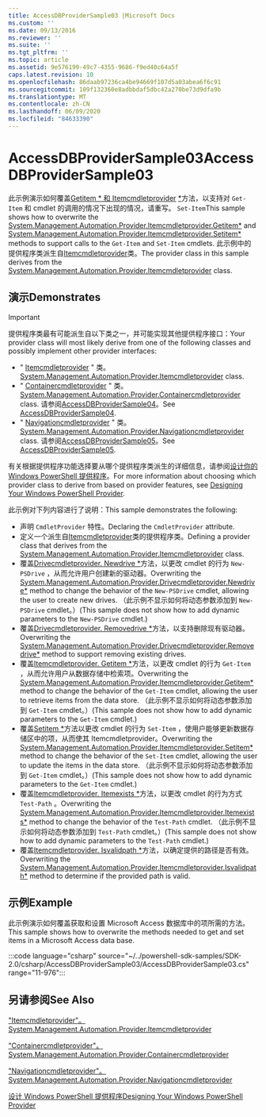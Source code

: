 ```yaml
---
title: AccessDBProviderSample03 |Microsoft Docs
ms.custom: ''
ms.date: 09/13/2016
ms.reviewer: ''
ms.suite: ''
ms.tgt_pltfrm: ''
ms.topic: article
ms.assetid: 9e576199-49c7-4355-9686-f9ed40c64a5f
caps.latest.revision: 10
ms.openlocfilehash: 86daab97236ca4be94669f107d5a03abea6f6c91
ms.sourcegitcommit: 109f132360e8adbbdaf5dbc42a270be73d9dfa9b
ms.translationtype: MT
ms.contentlocale: zh-CN
ms.lasthandoff: 06/09/2020
ms.locfileid: "84633390"
---
```

# <a name="accessdbprovidersample03"></a><span data-ttu-id="a608b-102">AccessDBProviderSample03</span><span class="sxs-lookup"><span data-stu-id="a608b-102">AccessDBProviderSample03</span></span>

<span data-ttu-id="a608b-103">此示例演示如何覆盖[Getitem \* 和 Itemcmdletprovider](/dotnet/api/System.Management.Automation.Provider.ItemCmdletProvider.GetItem) [\*](/dotnet/api/System.Management.Automation.Provider.ItemCmdletProvider.SetItem)方法，以支持对 `Get-Item` 和 cmdlet 的调用的情况下出现的情况，请重写。 `Set-Item`</span><span class="sxs-lookup"><span data-stu-id="a608b-103">This sample shows how to overwrite the [System.Management.Automation.Provider.Itemcmdletprovider.Getitem\*](/dotnet/api/System.Management.Automation.Provider.ItemCmdletProvider.GetItem) and [System.Management.Automation.Provider.Itemcmdletprovider.Setitem\*](/dotnet/api/System.Management.Automation.Provider.ItemCmdletProvider.SetItem) methods to support calls to the `Get-Item` and `Set-Item` cmdlets.</span></span> <span data-ttu-id="a608b-104">此示例中的提供程序类派生自[Itemcmdletprovider](/dotnet/api/System.Management.Automation.Provider.ItemCmdletProvider)类。</span><span class="sxs-lookup"><span data-stu-id="a608b-104">The provider class in this sample derives from the [System.Management.Automation.Provider.Itemcmdletprovider](/dotnet/api/System.Management.Automation.Provider.ItemCmdletProvider) class.</span></span>

## <a name="demonstrates"></a><span data-ttu-id="a608b-105">演示</span><span class="sxs-lookup"><span data-stu-id="a608b-105">Demonstrates</span></span>

> [!IMPORTANT]
> <span data-ttu-id="a608b-106">提供程序类最有可能派生自以下类之一，并可能实现其他提供程序接口：</span><span class="sxs-lookup"><span data-stu-id="a608b-106">Your provider class will most likely derive from one of the following classes and possibly implement other provider interfaces:</span></span>
>
> - <span data-ttu-id="a608b-107">" [Itemcmdletprovider](/dotnet/api/System.Management.Automation.Provider.ItemCmdletProvider) " 类。</span><span class="sxs-lookup"><span data-stu-id="a608b-107">[System.Management.Automation.Provider.Itemcmdletprovider](/dotnet/api/System.Management.Automation.Provider.ItemCmdletProvider) class.</span></span>
> - <span data-ttu-id="a608b-108">" [Containercmdletprovider](/dotnet/api/System.Management.Automation.Provider.ContainerCmdletProvider) " 类。</span><span class="sxs-lookup"><span data-stu-id="a608b-108">[System.Management.Automation.Provider.Containercmdletprovider](/dotnet/api/System.Management.Automation.Provider.ContainerCmdletProvider) class.</span></span> <span data-ttu-id="a608b-109">请参阅[AccessDBProviderSample04](./accessdbprovidersample04.md)。</span><span class="sxs-lookup"><span data-stu-id="a608b-109">See [AccessDBProviderSample04](./accessdbprovidersample04.md).</span></span>
> - <span data-ttu-id="a608b-110">" [Navigationcmdletprovider](/dotnet/api/System.Management.Automation.Provider.NavigationCmdletProvider) " 类。</span><span class="sxs-lookup"><span data-stu-id="a608b-110">[System.Management.Automation.Provider.Navigationcmdletprovider](/dotnet/api/System.Management.Automation.Provider.NavigationCmdletProvider) class.</span></span> <span data-ttu-id="a608b-111">请参阅[AccessDBProviderSample05](./accessdbprovidersample05.md)。</span><span class="sxs-lookup"><span data-stu-id="a608b-111">See [AccessDBProviderSample05](./accessdbprovidersample05.md).</span></span>
>
> <span data-ttu-id="a608b-112">有关根据提供程序功能选择要从哪个提供程序类派生的详细信息，请参阅[设计你的 Windows PowerShell 提供程序](./provider-types.md)。</span><span class="sxs-lookup"><span data-stu-id="a608b-112">For more information about choosing which provider class to derive from based on provider features, see [Designing Your Windows PowerShell Provider](./provider-types.md).</span></span>

<span data-ttu-id="a608b-113">此示例对下列内容进行了说明：</span><span class="sxs-lookup"><span data-stu-id="a608b-113">This sample demonstrates the following:</span></span>

- <span data-ttu-id="a608b-114">声明 `CmdletProvider` 特性。</span><span class="sxs-lookup"><span data-stu-id="a608b-114">Declaring the `CmdletProvider` attribute.</span></span>
- <span data-ttu-id="a608b-115">定义一个派生自[Itemcmdletprovider](/dotnet/api/System.Management.Automation.Provider.ItemCmdletProvider)类的提供程序类。</span><span class="sxs-lookup"><span data-stu-id="a608b-115">Defining a provider class that derives from the [System.Management.Automation.Provider.Itemcmdletprovider](/dotnet/api/System.Management.Automation.Provider.ItemCmdletProvider) class.</span></span>
- <span data-ttu-id="a608b-116">覆盖[Drivecmdletprovider. Newdrive \*](/dotnet/api/System.Management.Automation.Provider.DriveCmdletProvider.NewDrive)方法，以更改 cmdlet 的行为 `New-PSDrive` ，从而允许用户创建新的驱动器。</span><span class="sxs-lookup"><span data-stu-id="a608b-116">Overwriting the [System.Management.Automation.Provider.Drivecmdletprovider.Newdrive\*](/dotnet/api/System.Management.Automation.Provider.DriveCmdletProvider.NewDrive) method to change the behavior of the `New-PSDrive` cmdlet, allowing the user to create new drives.</span></span>
  <span data-ttu-id="a608b-117">（此示例不显示如何将动态参数添加到 `New-PSDrive` cmdlet。）</span><span class="sxs-lookup"><span data-stu-id="a608b-117">(This sample does not show how to add dynamic parameters to the `New-PSDrive` cmdlet.)</span></span>
- <span data-ttu-id="a608b-118">覆盖[Drivecmdletprovider. Removedrive \*](/dotnet/api/System.Management.Automation.Provider.DriveCmdletProvider.RemoveDrive)方法，以支持删除现有驱动器。</span><span class="sxs-lookup"><span data-stu-id="a608b-118">Overwriting the [System.Management.Automation.Provider.Drivecmdletprovider.Removedrive\*](/dotnet/api/System.Management.Automation.Provider.DriveCmdletProvider.RemoveDrive) method to support removing existing drives.</span></span>
- <span data-ttu-id="a608b-119">覆盖[Itemcmdletprovider. Getitem \*](/dotnet/api/System.Management.Automation.Provider.ItemCmdletProvider.GetItem)方法，以更改 cmdlet 的行为 `Get-Item` ，从而允许用户从数据存储中检索项。</span><span class="sxs-lookup"><span data-stu-id="a608b-119">Overwriting the [System.Management.Automation.Provider.Itemcmdletprovider.Getitem\*](/dotnet/api/System.Management.Automation.Provider.ItemCmdletProvider.GetItem) method to change the behavior of the `Get-Item` cmdlet, allowing the user to retrieve items from the data store.</span></span> <span data-ttu-id="a608b-120">（此示例不显示如何将动态参数添加到 `Get-Item` cmdlet。）</span><span class="sxs-lookup"><span data-stu-id="a608b-120">(This sample does not show how to add dynamic parameters to the `Get-Item` cmdlet.)</span></span>
- <span data-ttu-id="a608b-121">覆盖[Setitem \*](/dotnet/api/System.Management.Automation.Provider.ItemCmdletProvider.SetItem)方法以更改 cmdlet 的行为 `Set-Item` ，使用户能够更新数据存储区中的项，从而使其 Itemcmdletprovider。</span><span class="sxs-lookup"><span data-stu-id="a608b-121">Overwriting the [System.Management.Automation.Provider.Itemcmdletprovider.Setitem\*](/dotnet/api/System.Management.Automation.Provider.ItemCmdletProvider.SetItem) method to change the behavior of the `Set-Item` cmdlet, allowing the user to update the items in the data store.</span></span> <span data-ttu-id="a608b-122">（此示例不显示如何将动态参数添加到 `Get-Item` cmdlet。）</span><span class="sxs-lookup"><span data-stu-id="a608b-122">(This sample does not show how to add dynamic parameters to the `Get-Item` cmdlet.)</span></span>
- <span data-ttu-id="a608b-123">覆盖[Itemcmdletprovider. Itemexists \*](/dotnet/api/System.Management.Automation.Provider.ItemCmdletProvider.ItemExists)方法，以更改 cmdlet 的行为方式 `Test-Path` 。</span><span class="sxs-lookup"><span data-stu-id="a608b-123">Overwriting the [System.Management.Automation.Provider.Itemcmdletprovider.Itemexists\*](/dotnet/api/System.Management.Automation.Provider.ItemCmdletProvider.ItemExists) method to change the behavior of the `Test-Path` cmdlet.</span></span> <span data-ttu-id="a608b-124">（此示例不显示如何将动态参数添加到 `Test-Path` cmdlet。）</span><span class="sxs-lookup"><span data-stu-id="a608b-124">(This sample does not show how to add dynamic parameters to the `Test-Path` cmdlet.)</span></span>
- <span data-ttu-id="a608b-125">覆盖[Itemcmdletprovider. Isvalidpath \*](/dotnet/api/System.Management.Automation.Provider.ItemCmdletProvider.IsValidPath)方法，以确定提供的路径是否有效。</span><span class="sxs-lookup"><span data-stu-id="a608b-125">Overwriting the [System.Management.Automation.Provider.Itemcmdletprovider.Isvalidpath\*](/dotnet/api/System.Management.Automation.Provider.ItemCmdletProvider.IsValidPath) method to determine if the provided path is valid.</span></span>

## <a name="example"></a><span data-ttu-id="a608b-126">示例</span><span class="sxs-lookup"><span data-stu-id="a608b-126">Example</span></span>

<span data-ttu-id="a608b-127">此示例演示如何覆盖获取和设置 Microsoft Access 数据库中的项所需的方法。</span><span class="sxs-lookup"><span data-stu-id="a608b-127">This sample shows how to overwrite the methods needed to get and set items in a Microsoft Access data base.</span></span>

:::code language="csharp" source="~/../powershell-sdk-samples/SDK-2.0/csharp/AccessDBProviderSample03/AccessDBProviderSample03.cs" range="11-976":::

## <a name="see-also"></a><span data-ttu-id="a608b-128">另请参阅</span><span class="sxs-lookup"><span data-stu-id="a608b-128">See Also</span></span>

[<span data-ttu-id="a608b-129">"Itemcmdletprovider"。</span><span class="sxs-lookup"><span data-stu-id="a608b-129">System.Management.Automation.Provider.Itemcmdletprovider</span></span>](/dotnet/api/System.Management.Automation.Provider.ItemCmdletProvider)

[<span data-ttu-id="a608b-130">"Containercmdletprovider"。</span><span class="sxs-lookup"><span data-stu-id="a608b-130">System.Management.Automation.Provider.Containercmdletprovider</span></span>](/dotnet/api/System.Management.Automation.Provider.ContainerCmdletProvider)

[<span data-ttu-id="a608b-131">"Navigationcmdletprovider"。</span><span class="sxs-lookup"><span data-stu-id="a608b-131">System.Management.Automation.Provider.Navigationcmdletprovider</span></span>](/dotnet/api/System.Management.Automation.Provider.NavigationCmdletProvider)

[<span data-ttu-id="a608b-132">设计 Windows PowerShell 提供程序</span><span class="sxs-lookup"><span data-stu-id="a608b-132">Designing Your Windows PowerShell Provider</span></span>](./provider-types.md)
